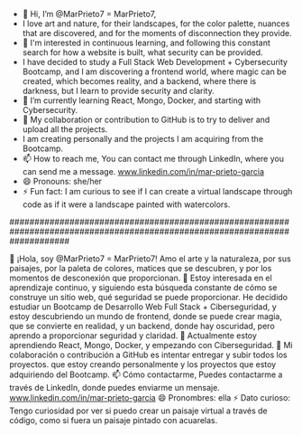 - 👋 Hi, I’m @MarPrieto7 = MarPrieto7,
- I love art and nature, for their landscapes, for the color palette, nuances that are discovered,
and for the moments of disconnection they provide.
- 👀 I'm interested in continuous learning, and following this constant search for how a website is built, what security can be provided.
- I have decided to study a Full Stack Web Development + Cybersecurity Bootcamp,
  and I am discovering a frontend world, where magic can be created, which becomes reality,
  and a backend, where there is darkness, but I learn to provide security and clarity.
- 🌱 I’m currently learning React, Mongo, Docker, and starting with Cybersecurity.
- 💞️ My collaboration or contribution to GitHub is to try to deliver and upload all the projects.
-  I am creating personally and the projects I am acquiring from the Bootcamp.
- 📫 How to reach me, You can contact me through LinkedIn, where you can send me a message.
    www.linkedin.com/in/mar-prieto-garcia
- 😄 Pronouns: she/her
- ⚡ Fun fact: I am curious to see if I can create a virtual landscape through code as if it were a landscape painted with watercolors.

############################################################################################################################

👋 ¡Hola, soy @MarPrieto7 = MarPrieto7!
Amo el arte y la naturaleza, por sus paisajes, por la paleta de colores, matices que se descubren,
y por los momentos de desconexión que proporcionan.
👀 Estoy interesada en el aprendizaje continuo, y siguiendo esta búsqueda constante de cómo se construye un sitio web,
qué seguridad se puede proporcionar.
He decidido estudiar un Bootcamp de Desarrollo Web Full Stack + Ciberseguridad,
y estoy descubriendo un mundo de frontend, donde se puede crear magia, que se convierte en realidad,
y un backend, donde hay oscuridad, pero aprendo a proporcionar seguridad y claridad.
🌱 Actualmente estoy aprendiendo React, Mongo, Docker, y empezando con Ciberseguridad.
💞️ Mi colaboración o contribución a GitHub es intentar entregar y subir todos los proyectos.
que estoy creando personalmente y los proyectos que estoy adquiriendo del Bootcamp.
📫 Cómo contactarme, Puedes contactarme a través de LinkedIn, donde puedes enviarme un mensaje.
www.linkedin.com/in/mar-prieto-garcia
😄 Pronombres: ella
⚡ Dato curioso: Tengo curiosidad por ver si puedo crear un paisaje virtual a través de código, como si fuera un paisaje pintado con acuarelas.
